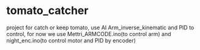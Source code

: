 # tomato_catcher
project for catch or keep tomato, use AI Arm_inverse_kinematic and PID to control, for now we use Mettri_ARMCODE.ino(to control arm) and night_enc.ino(to control motor and PID by encoder)
